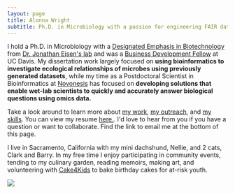 ```yaml
---
layout: page
title: Alonna Wright
subtitle: Ph.D. in Microbiology with a passion for engineering FAIR data solutions
---
```


I hold a Ph.D. in Microbiology with a [Designated Emphasis in Biotechnology](https://biotech.ucdavis.edu/DEB_Program) from [Dr. Jonathan Eisen's lab](https://phylogenomics.me/) and was a [Business Development Fellow](https://innovate.ucdavis.edu/business-development-fellowship-program) at UC Davis. My dissertation work largely focused on **using bioinformatics to investigate ecological relationships of microbes using previously generated datasets**, while my time as a Postdoctoral Scientist in Bioinformatics at [Novonesis](https://www.novonesis.com/en) has focused on **developing solutions that enable wet-lab scientists to quickly and accurately answer biological questions using omics data.** 

Take a look around to learn more about [my work](https://alonnawright.github.io/researchprojects/), [my outreach](https://alonnawright.github.io/outreach/), and [my skills](https://alonnawright.github.io/skills/). You can view my resume [here.](https://drive.google.com/file/d/1YDjtusRzyZuxGtNAaEWBpc9jZmv9XNX9/view?usp=drivesdk). I'd love to hear from you if you have a question or want to collaborate. Find the link to email me at the bottom of this page. 

I live in Sacramento, California with my mini dachshund, Nellie, and 2 cats, Clark and Barry.  In my free time I enjoy participating in community events, tending to my culinary garden, reading memoirs, making art, and volunteering with [Cake4Kids](https://www.cake4kids.org/) to bake birthday cakes for at-risk youth. 

![](/assets/img/74B06187_Original.jpeg)
